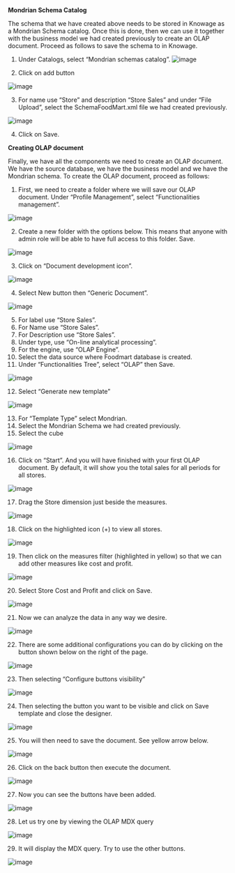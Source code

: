 **Mondrian Schema Catalog**

The schema that we have created above needs to be stored in Knowage as a Mondrian Schema catalog. Once this is done, then we can use it together with the business model we had created previously to create an OLAP document. Proceed as follows to save the schema to in Knowage.

1.	Under Catalogs, select “Mondrian schemas catalog”.
![image](https://user-images.githubusercontent.com/5442305/128624787-9536f721-eea8-41d9-be29-d4e27a7ae4b0.png)

2.	Click on add button

![image](https://user-images.githubusercontent.com/5442305/128624836-01e260a3-e03a-4e23-a127-549032a6cf46.png)

3.	For name use “Store” and description “Store Sales” and under “File Upload”, select the SchemaFoodMart.xml file we had created previously.

![image](https://user-images.githubusercontent.com/5442305/128624843-5fef7926-25c3-4d7c-b757-67485400846b.png)

4.	Click on Save.

**Creating OLAP document**

Finally, we have all the components we need to create an OLAP document. We have the source database, we have the business model and we have the Mondrian schema. To create the OLAP document, proceed as follows:

1.	First, we need to create a folder where we will save our OLAP document. Under “Profile Management”, select “Functionalities management”.

![image](https://user-images.githubusercontent.com/5442305/128624859-92ffde92-d4d0-467d-8772-f79974a322bd.png)

2.	Create a new folder with the options below. This means that anyone with admin role will be able to have full access to this folder. Save.

![image](https://user-images.githubusercontent.com/5442305/128624862-e0f22659-11ab-467a-a1cc-2c5f1ec4ef79.png)

3.	Click on “Document development icon”.

![image](https://user-images.githubusercontent.com/5442305/128624867-ba933e3c-f5ee-4706-9c5a-91689db634e9.png)

4.	Select New button then “Generic Document”.

![image](https://user-images.githubusercontent.com/5442305/128624872-ddffe85b-2540-48fe-b84b-e2016e872fc4.png)

5.	For label use “Store Sales”.
6.	For Name use “Store Sales”.
7.	For Description use “Store Sales”.
8.	Under type, use “On-line analytical processing”.
9.	For the engine, use “OLAP Engine”.
10.	Select the data source where Foodmart database is created.
11.	Under “Functionalities Tree”, select “OLAP” then Save.

![image](https://user-images.githubusercontent.com/5442305/128624884-d66597c9-a840-4d57-b0af-c0086be9bb07.png)

12.	Select “Generate new template”

![image](https://user-images.githubusercontent.com/5442305/128624898-e9a0722b-6b0d-4524-909e-9b4370d9f72d.png)

13.	For “Template Type” select Mondrian.
14.	Select the Mondrian Schema we had created previously.
15.	Select the cube

 ![image](https://user-images.githubusercontent.com/5442305/128625200-937dcaa9-c95a-4c5e-bacc-9282c16601bc.png)

16.	Click on “Start”. And you will have finished with your first OLAP document. By default, it will show you the total sales for all periods for all stores.

![image](https://user-images.githubusercontent.com/5442305/128625210-a4f8a188-3946-4887-8b94-b8503bc808be.png)

17.	Drag the Store dimension just beside the measures.

![image](https://user-images.githubusercontent.com/5442305/128625223-4f9ab1c2-59e2-4a10-9972-e10222959cef.png)

18.	Click on the highlighted icon (+) to view all stores.

![image](https://user-images.githubusercontent.com/5442305/128625228-8b716b98-9532-4232-bd3c-ad2417088a51.png)

19.	Then click on the measures filter (highlighted in yellow) so that we can add other measures like cost and profit.

![image](https://user-images.githubusercontent.com/5442305/128625233-8c3501fa-895f-4dbc-9ef7-8594314a3971.png)

20.	Select Store Cost and Profit and click on Save.

![image](https://user-images.githubusercontent.com/5442305/128625238-4670a662-760c-45b2-9316-4d9c0803656d.png)

21.	Now we can analyze the data in any way we desire.

![image](https://user-images.githubusercontent.com/5442305/128625245-8a26916b-8afd-4cb8-b4e4-029378be9b70.png)

22.	There are some additional configurations you can do by clicking on the button shown below on the right of the page.

![image](https://user-images.githubusercontent.com/5442305/128625261-fefe1cc0-b6d4-4ac4-99c9-d1d329d44d86.png)

23.	Then selecting “Configure buttons visibility”

![image](https://user-images.githubusercontent.com/5442305/128625270-f6e28968-ca60-4c76-ac80-90a93a6e1e7b.png)

24.	Then selecting the button you want to be visible and click on Save template and close the designer.

![image](https://user-images.githubusercontent.com/5442305/128625284-c7d1ddc3-596d-4c54-bc15-48a5ed02dd94.png)

25.	You will then need to save the document. See yellow arrow below.

![image](https://user-images.githubusercontent.com/5442305/128625292-4b8ef422-a9a7-4e3e-b56f-5c25de7f574e.png)

26.	Click on the back button then execute the document.

![image](https://user-images.githubusercontent.com/5442305/128625298-37f561f0-4090-4a0f-aec8-024fdf48ddb4.png)

27.	Now you can see the buttons have been added.

![image](https://user-images.githubusercontent.com/5442305/128625304-3c6ece0a-7958-47bb-a1ad-c2dd6a6e9676.png)

28.	Let us try one by viewing the OLAP MDX query

![image](https://user-images.githubusercontent.com/5442305/128625309-3b64bfb6-111e-4a48-a182-aa1bb97899db.png)

29.	It will display the MDX query. Try to use the other buttons.

![image](https://user-images.githubusercontent.com/5442305/128625310-b5f0d34c-1402-4e57-9aeb-4346c71330fa.png)






